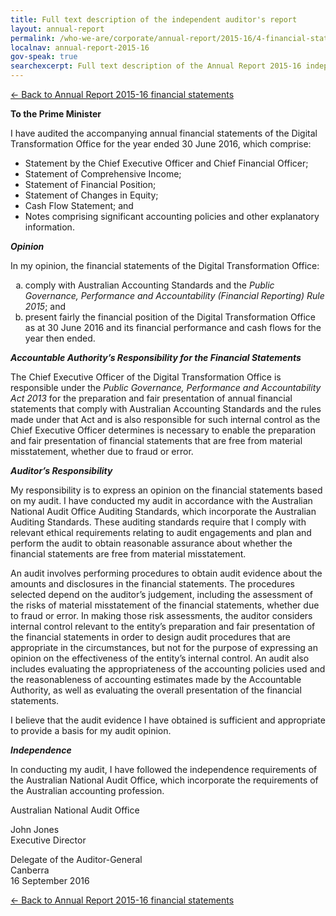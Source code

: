 ```yaml
---
title: Full text description of the independent auditor's report
layout: annual-report
permalink: /who-we-are/corporate/annual-report/2015-16/4-financial-statements/auditors-report/
localnav: annual-report-2015-16
gov-speak: true
searchexcerpt: Full text description of the Annual Report 2015-16 indepenent auditor's report.
---
```


[&larr; Back to Annual Report 2015-16 financial statements](/who-we-are/corporate/annual-report/2015-16/4-financial-statements/#independent-auditors-report)

**To the Prime Minister**

I have audited the accompanying annual financial statements of the Digital Transformation Office for the year ended 30 June 2016, which comprise:
  <ul>
    <li>Statement by the Chief Executive Officer and Chief Financial Officer;</li>
    <li>Statement of Comprehensive Income;</li>
    <li>Statement of Financial Position;</li>
    <li>Statement of Changes in Equity;</li>
    <li>Cash Flow Statement; and</li>
    <li>Notes comprising significant accounting policies and other explanatory information.</li>
  </ul>
  
<em>**Opinion**</em>

In my opinion, the financial statements of the Digital Transformation Office:

  <ol type="a">
    <li>comply   with   Australian   Accounting   Standards   and   the   <em>Public Governance, Performance and Accountability (Financial Reporting) Rule 2015</em>; and</li>
    <li>present fairly the financial position of the Digital Transformation Office as at 30 June 2016 and its financial performance and cash flows for the year then ended.</li>
  </ol> 
  
<em>**Accountable Authority’s Responsibility for the Financial Statements**</em>
  
The Chief Executive Officer of the Digital Transformation Office is responsible under the <em>Public Governance, Performance and Accountability Act 2013</em> for the preparation and fair presentation of annual financial statements that comply with Australian Accounting Standards and the rules made under that Act and is also responsible for such internal control as the Chief Executive Officer determines is necessary to enable the preparation and fair presentation of financial statements that are free from material misstatement, whether due to fraud or error.

<em>**Auditor’s Responsibility**</em>

My responsibility is to express an opinion on the financial statements based on my audit. I have conducted my audit in accordance with the Australian National Audit Office Auditing Standards, which incorporate the Australian Auditing Standards. These auditing standards require that I comply with relevant ethical requirements relating to audit engagements and plan and perform the audit to obtain reasonable assurance about whether the financial statements are free from material misstatement.

An audit involves performing procedures to obtain audit evidence about the amounts and disclosures in the financial statements. The procedures selected depend on the auditor’s judgement, including the assessment of the risks of material misstatement of the financial statements, whether due to fraud or error. In making those risk assessments, the auditor considers internal control relevant to the entity’s preparation and fair presentation of the financial statements in order to design audit procedures that are appropriate in the circumstances, but not for the purpose of expressing an opinion on the effectiveness of the entity’s internal control. An audit also includes evaluating the appropriateness of the accounting policies used and the reasonableness of accounting estimates made by the Accountable Authority, as well as evaluating the overall presentation of the financial statements.

I believe that the audit evidence I have obtained is sufficient and appropriate to provide a basis for my audit opinion.

<em>**Independence**</em>

In conducting my audit, I have followed the independence requirements of the Australian National Audit Office, which incorporate the requirements of the Australian accounting profession.

Australian National Audit Office


  John Jones<br>
  Executive Director
   
 Delegate of the Auditor-General<br>
 Canberra<br>
 16 September 2016



[&larr; Back to Annual Report 2015-16 financial statements](/who-we-are/corporate/annual-report/2015-16/4-financial-statements/#independent-auditors-report)
